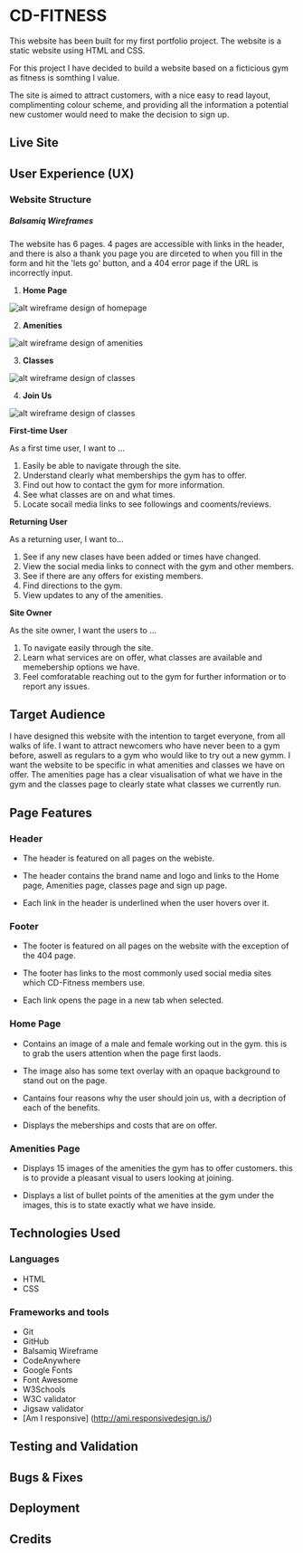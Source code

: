 # **CD-FITNESS**

This website has been built for my first portfolio project. The website is a static website using HTML and CSS. 

For this project I have decided to build a website based on a ficticious gym as fitness is somthing I value.

The site is aimed to attract customers, with a nice easy to read layout, complimenting colour scheme, and providing all the information a potential new customer would need to make the decision to sign up.

## **Live Site**



## **User Experience (UX)**

### **Website Structure**

##### Balsamiq Wireframes

The website has 6 pages. 4 pages are accessible with links in the header,
and there is also a thank you page you are dirceted to when you fill in the form and hit the 'lets go' button, and a 404 error page if the URL is incorrectly input. 

1. **Home Page** 

![alt wireframe design of homepage](documentation/homepage.PNG)

2. **Amenities**

![alt wireframe design of amenities](documentation/amenities.PNG)

3. **Classes**

![alt wireframe design of classes](documentation/classes.PNG)

4. **Join Us**

![alt wireframe design of classes](documentation/joinus.PNG)

**First-time User**

As a first time user, I want to ...

1. Easily be able to navigate through the site.
2. Understand clearly what memberships the gym has to offer.
3. Find out how to contact the gym for more information.
4. See what classes are on and what times.
5. Locate socail media links to see followings and cooments/reviews.

**Returning User**

As a returning user, I want to...

1. See if any new clases have been added or times have changed.
2. View the social media links to connect with the gym and other members.
3. See if there are any offers for existing members.
4. Find directions to the gym.
5. View updates to any of the amenities.

**Site Owner**

As the site owner, I want the users to ...

1. To navigate easily through the site.
2. Learn what services are on offer, what classes are available and memebership options we have.
3. Feel comforatable reaching out to the gym for further information or to report any issues.


## **Target Audience** 

I have designed this website with the intention to target everyone, from all walks of life. I 
want to attract newcomers who have never been to a gym before, aswell as regulars to a gym who
would like to try out a new gymm. I want the website to be specific in what amenities and classes
we have on offer. The amenities page has a clear visualisation of what we have in the gym and the 
classes page to clearly state what classes we currently run.  

## **Page Features**

### **Header**

* The header is featured on all pages on the webiste.

* The header contains the brand name and logo and links to the Home page, Amenities page, classes page and sign up page. 

* Each link in the header is underlined when the user hovers over it. 

### **Footer**

* The footer is featured on all pages on the website with the exception of the 404 page.

* The footer has links to the most commonly used social media sites which CD-Fitness members use.

* Each link opens the page in a new tab when selected.

### **Home Page**

* Contains an image of a male and female working out in the gym. this is to grab the users attention when the page first laods.

* The image also has some text overlay with an opaque background to stand out on the page.

* Cantains four reasons why the user should join us, with a decription of each of the benefits. 

* Displays the meberships and costs that are on offer.

### **Amenities Page**

* Displays 15 images of the amenities the gym has to offer customers. this is  to provide a pleasant visual to users looking at joining.

* Displays a list of bullet points of the amenities at the gym under the images, this is to state exactly what we have inside.

## Technologies Used

### Languages

* HTML 
* CSS

### Frameworks and tools

* Git
* GitHub
* Balsamiq Wireframe
* CodeAnywhere
* Google Fonts
* Font Awesome
* W3Schools
* W3C validator
* Jigsaw validator
* [Am I responsive] (http://ami.responsivedesign.is/)


## Testing and Validation


## Bugs & Fixes


## Deployment


## Credits







